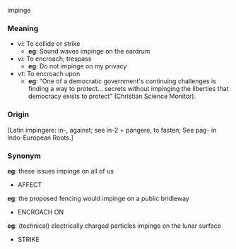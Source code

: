 impinge
### Meaning
+ _vi_: To collide or strike
    + __eg__: Sound waves impinge on the eardrum
+ _vi_: To encroach; trespass
    + __eg__: Do not impinge on my privacy
+ _vt_: To encroach upon
    + __eg__: “One of a democratic government's continuing challenges is finding a way to protect... secrets without impinging the liberties that democracy exists to protect” (Christian Science Monitor).

### Origin

[Latin impingere: in-, against; see in-2 + pangere, to fasten; See pag- in Indo-European Roots.]

### Synonym

__eg__: these issues impinge on all of us

+ AFFECT

__eg__: the proposed fencing would impinge on a public bridleway

+ ENCROACH ON

__eg__: (technical) electrically charged particles impinge on the lunar surface

+ STRIKE


